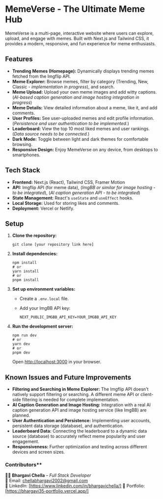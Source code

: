 # MemeVerse - The Ultimate Meme Hub

MemeVerse is a multi-page, interactive website where users can explore, upload, and engage with memes. Built with Next.js and Tailwind CSS, it provides a modern, responsive, and fun experience for meme enthusiasts.

## Features

*   **Trending Memes (Homepage):** Dynamically displays trending memes fetched from the Imgflip API.
*   **Meme Explorer:** Browse memes, filter by category (Trending, New, Classic - *implementation in progress*), and search.
*   **Meme Upload:** Upload your own meme images and add witty captions. (*AI-based caption generation and image hosting integration in progress*)
*   **Meme Details:** View detailed information about a meme, like it, and add comments.
*   **User Profiles:** See user-uploaded memes and edit profile information. (*Persistence and user authentication to be implemented.*)
*   **Leaderboard:** View the top 10 most liked memes and user rankings. (*Data source needs to be connected.*)
*   **Dark Mode:** Toggle between light and dark themes for comfortable browsing.
*   **Responsive Design:** Enjoy MemeVerse on any device, from desktops to smartphones.

## Tech Stack

*   **Frontend:** Next.js (React), Tailwind CSS, Framer Motion
*   **API:** Imgflip API (for meme data), (*ImgBB or similar for image hosting - to be integrated*), (*AI caption generation API - to be integrated*)
*   **State Management:** React's `useState` and `useEffect` hooks.
*   **Local Storage:** Used for storing likes and comments.
*   **Deployment:** Vercel or Netlify.

## Setup

1.  **Clone the repository:**
    ```
    git clone [your repository link here]
    ```
2.  **Install dependencies:**
    ```
    npm install
    # or
    yarn install
    # or
    pnpm install
    ```
3.  **Set up environment variables:**
    *   Create a `.env.local` file.
    *   Add your ImgBB API key:

        ```
        NEXT_PUBLIC_IMGBB_API_KEY=YOUR_IMGBB_API_KEY
        ```

4.  **Run the development server:**
    ```
    npm run dev
    # or
    yarn dev
    # or
    pnpm dev
    ```
    Open [http://localhost:3000](http://localhost:3000) in your browser.

## Known Issues and Future Improvements

*   **Filtering and Searching in Meme Explorer:** The Imgflip API doesn't natively support filtering or searching. A different meme API or client-side filtering is needed for complete implementation.
*   **AI Caption Generation and Image Hosting:** Integration with a real AI caption generation API and image hosting service (like ImgBB) are planned.
*   **User Authentication and Persistence:** Implementing user accounts, persistent data storage (database), and authentication.
*   **Leaderboard Data:** Connecting the leaderboard to a dynamic data source (database) to accurately reflect meme popularity and user engagement.
*   **Responsiveness:** Further optimization and testing across different devices and screen sizes.

### Contributors**

👨‍💻 **Bhargavi Chella** – _Full Stack Developer_  
📩 Email: chellabhargavi2002@gmail.com  
📌 LinkedIn: [https://www.linkedin.com/in/bhargavichella/] 
📌 Portfolio: [https://bhargavi35-portfolio.vercel.app/]

